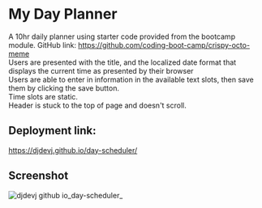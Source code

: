 # My Day Planner
A 10hr daily planner using starter code provided from the bootcamp module. GitHub link: https://github.com/coding-boot-camp/crispy-octo-meme <br>
Users are presented with the title, and the localized date format that displays the current time as presented by their browser<br>
Users are able to enter in information in the available text slots, then save them by clicking the save button.<br>
Time slots are static.<br>
Header is stuck to the top of page and doesn't scroll.
## Deployment link:
https://djdevj.github.io/day-scheduler/
## Screenshot


![djdevj github io_day-scheduler_](https://user-images.githubusercontent.com/120237391/211728203-bdf656ff-199d-4f05-87a0-c79b5a0084a3.png)
